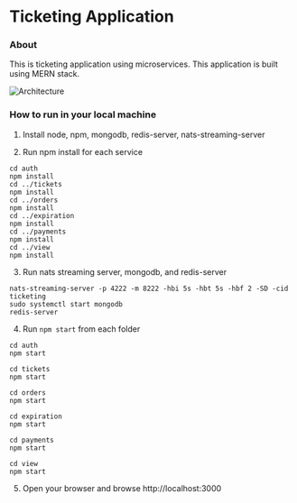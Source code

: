 # Ticketing Application
### About
This is ticketing application using microservices. This application is built using MERN stack. 

![Architecture](https://i.imgur.com/eZvpFQp.jpg)


### How to run in your local machine
1. Install node, npm, mongodb, redis-server, nats-streaming-server

2. Run npm install for each service
```
cd auth
npm install
cd ../tickets
npm install
cd ../orders
npm install
cd ../expiration
npm install
cd ../payments
npm install
cd ../view
npm install
```

3. Run nats streaming server, mongodb, and redis-server
```
nats-streaming-server -p 4222 -m 8222 -hbi 5s -hbt 5s -hbf 2 -SD -cid ticketing
sudo systemctl start mongodb
redis-server
```

4. Run `npm start` from each folder
```
cd auth
npm start
```
```
cd tickets
npm start
```
```
cd orders
npm start
```
```
cd expiration
npm start
```
```
cd payments
npm start
```
```
cd view
npm start
```
5. Open your browser and browse http://localhost:3000
